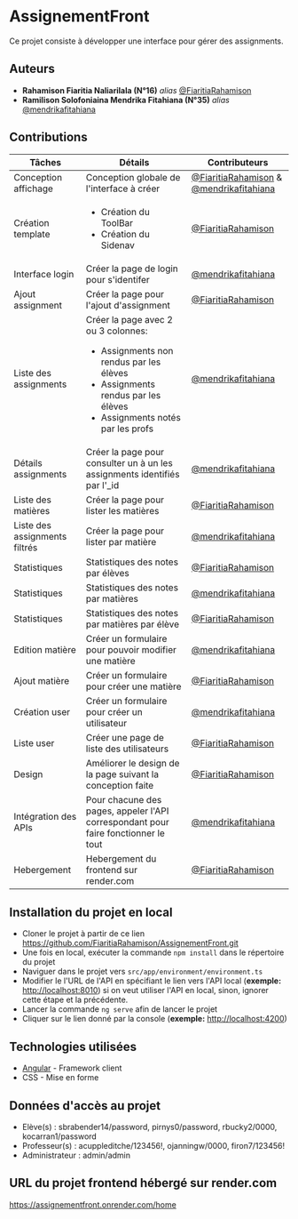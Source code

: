 # AssignementFront
Ce projet consiste à développer une interface pour gérer des assignments.

## Auteurs
* **Rahamison Fiaritia Naliarilala (N°16)**  _alias_ [@FiaritiaRahamison](https://github.com/FiaritiaRahamison/)
* **Ramilison Solofoniaina Mendrika Fitahiana (N°35)**  _alias_ [@mendrikafitahiana](https://github.com/mendrikafitahiana)

## Contributions
| Tâches        | Détails      | Contributeurs |
| ------|-----|-----|
| Conception affichage|Conception globale de l'interface à créer|[@FiaritiaRahamison](https://github.com/FiaritiaRahamison/) & [@mendrikafitahiana](https://github.com/mendrikafitahiana)|
|Création template|<ul><li>Création du ToolBar</li><li>Création du Sidenav</li></ul>|[@FiaritiaRahamison](https://github.com/FiaritiaRahamison/)|
|Interface login|Créer la page de login pour s'identifer|[@mendrikafitahiana](https://github.com/mendrikafitahiana)|
|Ajout assignment|Créer la page pour l'ajout d'assignment|[@FiaritiaRahamison](https://github.com/FiaritiaRahamison/)|
|Liste des assignments|Créer la page avec 2 ou 3 colonnes:<ul><li>Assignments non rendus par les élèves</li><li>Assignments rendus par les élèves</li><li>Assignments notés par les profs</li></ul>|[@mendrikafitahiana](https://github.com/mendrikafitahiana)|
|Détails assignments|Créer la page pour consulter un à un les assignments identifiés par l'_id|[@mendrikafitahiana](https://github.com/mendrikafitahiana)|
|Liste des matières|Créer la page pour lister les matières|[@FiaritiaRahamison](https://github.com/FiaritiaRahamison/)|
|Liste des assignments filtrés|Créer la page pour lister par matière|[@mendrikafitahiana](https://github.com/mendrikafitahiana)|
|Statistiques|Statistiques des notes par élèves|[@FiaritiaRahamison](https://github.com/FiaritiaRahamison/)|
|Statistiques|Statistiques des notes par matières|[@mendrikafitahiana](https://github.com/mendrikafitahiana)|
|Statistiques|Statistiques des notes par matières par élève|[@FiaritiaRahamison](https://github.com/FiaritiaRahamison/)|
|Edition matière|Créer un formulaire pour pouvoir modifier une matière|[@mendrikafitahiana](https://github.com/mendrikafitahiana)|
|Ajout matière|Créer un formulaire pour créer une matière|[@FiaritiaRahamison](https://github.com/FiaritiaRahamison/)|
|Création user|Créer un formulaire pour créer un utilisateur|[@mendrikafitahiana](https://github.com/mendrikafitahiana)|
|Liste user|Créer une page de liste des utilisateurs|[@FiaritiaRahamison](https://github.com/FiaritiaRahamison/)|
|Design|Améliorer le design de la page suivant la conception faite|[@FiaritiaRahamison](https://github.com/FiaritiaRahamison/)|
|Intégration des APIs|Pour chacune des pages, appeler l'API correspondant pour faire fonctionner le tout|[@mendrikafitahiana](https://github.com/mendrikafitahiana)|
|Hebergement|Hebergement du frontend sur render.com|[@FiaritiaRahamison](https://github.com/FiaritiaRahamison/)|
## Installation du projet en local
- Cloner le projet à partir de ce lien https://github.com/FiaritiaRahamison/AssignementFront.git
- Une fois en local, exécuter la commande ``npm install`` dans le répertoire du projet
- Naviguer dans le projet vers ``src/app/environment/environment.ts``
- Modifier le l'URL de l'API en spécifiant le lien vers l'API local (__exemple:__ [http://localhost:8010](http://localhost:8010)) si on veut utiliser l'API en local, sinon, ignorer cette étape et la précédente.
- Lancer la commande ``ng serve`` afin de lancer le projet
- Cliquer sur le lien donné par la console (__exemple:__ [http://localhost:4200](http://localhost:4200))

## Technologies utilisées
* [Angular](https://angular.dev/) - Framework client
* CSS - Mise en forme

## Données d'accès au projet 
* Elève(s) : sbrabender14/password, pirnys0/password, rbucky2/0000, kocarran1/password
* Professeur(s) : acuppleditche/123456!, ojanningw/0000, firon7/123456!
* Administrateur : admin/admin

## URL du projet frontend hébergé sur render.com
https://assignementfront.onrender.com/home
